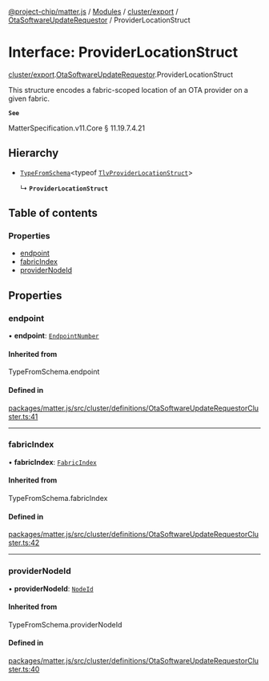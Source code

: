 [@project-chip/matter.js](../README.md) / [Modules](../modules.md) / [cluster/export](../modules/cluster_export.md) / [OtaSoftwareUpdateRequestor](../modules/cluster_export.OtaSoftwareUpdateRequestor.md) / ProviderLocationStruct

# Interface: ProviderLocationStruct

[cluster/export](../modules/cluster_export.md).[OtaSoftwareUpdateRequestor](../modules/cluster_export.OtaSoftwareUpdateRequestor.md).ProviderLocationStruct

This structure encodes a fabric-scoped location of an OTA provider on a given fabric.

**`See`**

MatterSpecification.v11.Core § 11.19.7.4.21

## Hierarchy

- [`TypeFromSchema`](../modules/tlv_export.md#typefromschema)\<typeof [`TlvProviderLocationStruct`](../modules/cluster_export.OtaSoftwareUpdateRequestor.md#tlvproviderlocationstruct)\>

  ↳ **`ProviderLocationStruct`**

## Table of contents

### Properties

- [endpoint](cluster_export.OtaSoftwareUpdateRequestor.ProviderLocationStruct.md#endpoint)
- [fabricIndex](cluster_export.OtaSoftwareUpdateRequestor.ProviderLocationStruct.md#fabricindex)
- [providerNodeId](cluster_export.OtaSoftwareUpdateRequestor.ProviderLocationStruct.md#providernodeid)

## Properties

### endpoint

• **endpoint**: [`EndpointNumber`](../modules/datatype_export.md#endpointnumber)

#### Inherited from

TypeFromSchema.endpoint

#### Defined in

[packages/matter.js/src/cluster/definitions/OtaSoftwareUpdateRequestorCluster.ts:41](https://github.com/project-chip/matter.js/blob/6d3b6a5d957d88a9231d6ecab4bb41f8133112be/packages/matter.js/src/cluster/definitions/OtaSoftwareUpdateRequestorCluster.ts#L41)

___

### fabricIndex

• **fabricIndex**: [`FabricIndex`](../modules/datatype_export.md#fabricindex)

#### Inherited from

TypeFromSchema.fabricIndex

#### Defined in

[packages/matter.js/src/cluster/definitions/OtaSoftwareUpdateRequestorCluster.ts:42](https://github.com/project-chip/matter.js/blob/6d3b6a5d957d88a9231d6ecab4bb41f8133112be/packages/matter.js/src/cluster/definitions/OtaSoftwareUpdateRequestorCluster.ts#L42)

___

### providerNodeId

• **providerNodeId**: [`NodeId`](../modules/datatype_export.md#nodeid)

#### Inherited from

TypeFromSchema.providerNodeId

#### Defined in

[packages/matter.js/src/cluster/definitions/OtaSoftwareUpdateRequestorCluster.ts:40](https://github.com/project-chip/matter.js/blob/6d3b6a5d957d88a9231d6ecab4bb41f8133112be/packages/matter.js/src/cluster/definitions/OtaSoftwareUpdateRequestorCluster.ts#L40)
